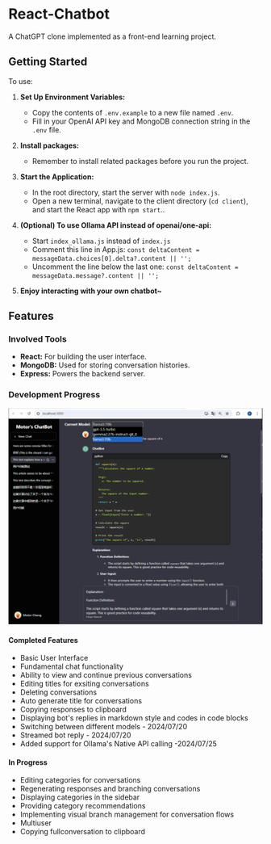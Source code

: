 # React-Chatbot

A ChatGPT clone implemented as a front-end learning project.

## Getting Started

To use: 

1. **Set Up Environment Variables:**
   - Copy the contents of `.env.example` to a new file named `.env`.
   - Fill in your OpenAI API key and MongoDB connection string in the `.env` file.

2. **Install packages:**
    - Remember to install related packages before you run the project. 

3. **Start the Application:**
   - In the root directory, start the server with `node index.js`.
   - Open a new terminal, navigate to the client directory (`cd client`), and start the React app with `npm start`..

4. **(Optional) To use Ollama API instead of openai/one-api:**
   - Start `index_ollama.js` instead of `index.js`
   - Comment this line in App.js: `const deltaContent = messageData.choices[0].delta?.content || '';`
   - Uncomment the line below the last one: `const deltaContent = messageData.message?.content || '';`

5. **Enjoy interacting with your own chatbot~**



## Features

### Involved Tools

- **React:** For building the user interface.
- **MongoDB:** Used for storing conversation histories.
- **Express:** Powers the backend server.

### Development Progress

![alt text](image.png)

#### Completed Features

- Basic User Interface
- Fundamental chat functionality
- Ability to view and continue previous conversations
- Editing titles for exsiting conversations
- Deleting conversations
- Auto generate title for conversations
- Copying responses to clipboard
- Displaying bot's replies in markdown style and codes in code blocks
- Switching between different models - 2024/07/20
- Streamed bot reply - 2024/07/20
- Added support for Ollama's Native API calling -2024/07/25

#### In Progress

- Editing categories for conversations
- Regenerating responses and branching conversations
- Displaying categories in the sidebar
- Providing category recommendations
- Implementing visual branch management for conversation flows
- Multiuser
- Copying fullconversation to clipboard
